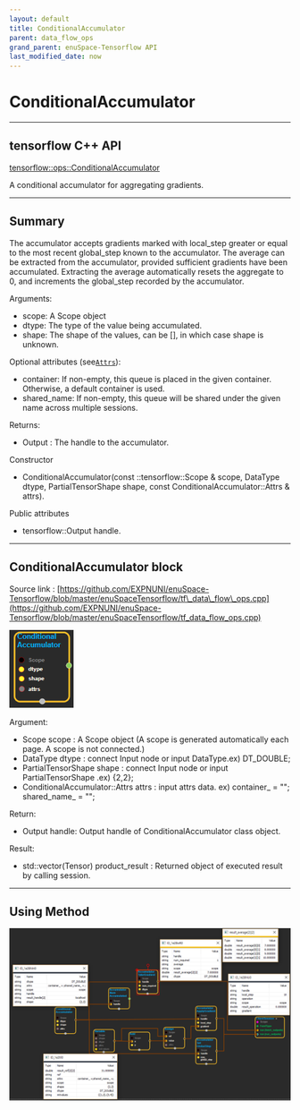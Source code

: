 ```yaml
--- 
layout: default 
title: ConditionalAccumulator 
parent: data_flow_ops 
grand_parent: enuSpace-Tensorflow API 
last_modified_date: now 
--- 
```


# ConditionalAccumulator

---

## tensorflow C++ API

[tensorflow::ops::ConditionalAccumulator](https://www.tensorflow.org/api_docs/cc/class/tensorflow/ops/conditional-accumulator)

A conditional accumulator for aggregating gradients.

---

## Summary

The accumulator accepts gradients marked with local\_step greater or equal to the most recent global\_step known to the accumulator. The average can be extracted from the accumulator, provided sufficient gradients have been accumulated. Extracting the average automatically resets the aggregate to 0, and increments the global\_step recorded by the accumulator.

Arguments:

* scope: A Scope object
* dtype: The type of the value being accumulated.
* shape: The shape of the values, can be \[\], in which case shape is unknown.

Optional attributes \(see[`Attrs`](https://www.tensorflow.org/api_docs/cc/struct/tensorflow/ops/f-i-f-o-queue/attrs.html#structtensorflow_1_1ops_1_1_f_i_f_o_queue_1_1_attrs)\):

* container: If non-empty, this queue is placed in the given container. Otherwise, a default container is used.
* shared\_name: If non-empty, this queue will be shared under the given name across multiple sessions.

Returns:

* Output : The handle to the accumulator.

Constructor

* ConditionalAccumulator\(const ::tensorflow::Scope & scope, DataType dtype, PartialTensorShape shape, const ConditionalAccumulator::Attrs & attrs\).

Public attributes

* tensorflow::Output handle.

---

## ConditionalAccumulator block

Source link : [https://github.com/EXPNUNI/enuSpace-Tensorflow/blob/master/enuSpaceTensorflow/tf\_data\_flow\_ops.cpp](https://github.com/EXPNUNI/enuSpace-Tensorflow/blob/master/enuSpaceTensorflow/tf_data_flow_ops.cpp)

![](./assets/dataflow_ConditionalAccumulator_Symbol.png)

Argument:

* Scope scope : A Scope object \(A scope is generated automatically each page. A scope is not connected.\)
* DataType dtype : connect Input node or input DataType.ex\) DT\_DOUBLE;
* PartialTensorShape shape : connect Input node or input PartialTensorShape .ex\) {2,2};
* ConditionalAccumulator::Attrs attrs : input attrs data. ex\) container\_ = ""; shared\_name\_ = "";

Return:

* Output handle: Output handle of ConditionalAccumulator class object.

Result:

* std::vector\(Tensor\) product\_result : Returned object of executed result by calling session.

---

## Using Method

![](./assets/dataflow_ConditionalAccumulator_Method.png)


